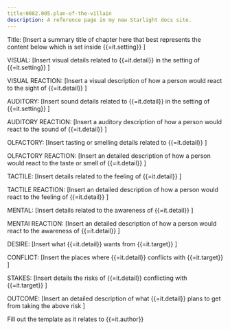 ```yaml
---
title:0082.005.plan-of-the-villain
description: A reference page in my new Starlight docs site.
---
```

Title: [Insert a summary title of chapter here that best represents the content below which is set inside {{=it.setting}} ]

VISUAL: [Insert visual details related to {{=it.detail}} in the setting of {{=it.setting}} ]

VISUAL REACTION: [Insert a visual description of how a person would react to the sight of {{=it.detail}} ]

AUDITORY: [Insert sound details related to {{=it.detail}} in the setting of  {{=it.setting}} ]

AUDITORY REACTION: [Insert a auditory description of how a person would react to the sound of {{=it.detail}} ]

OLFACTORY: [Insert tasting or smelling details related to {{=it.detail}} ]

OLFACTORY REACTION: [Insert an detailed description of how a person would react to the taste or smell of {{=it.detail}} ]

TACTILE: [Insert details related to the feeling of {{=it.detail}} ]

TACTILE REACTION: [Insert an detailed description of how a person would react to the feeling of {{=it.detail}} ]

MENTAL: [Insert details related to the awareness of {{=it.detail}} ]

MENTAl REACTION: [Insert an detailed description of how a person would react to the awareness of {{=it.detail}} ]

DESIRE: [Insert what {{=it.detail}} wants from {{=it.target}} ]

CONFLICT: [Insert the places where {{=it.detail}} conflicts with {{=it.target}} ]

STAKES: [Insert details the risks of {{=it.detail}} conflicting with {{=it.target}} ]

OUTCOME: [Insert an detailed description of what {{=it.detail}} plans to get from taking the above risk ]

Fill out the template as it relates to {{=it.author}}